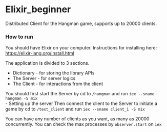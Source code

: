 # Elixir_beginner
Distributed Client for the Hangman game, supports up to 20000 clients. 

### How to run
You should have Elixir on your computer. Instructions for installing here: https://elixir-lang.org/install.html

The application is divided to 3 sections. 
- Dictionary - for storing the library APIs
- The Server - for server logics
- The Client - for interactions from the client

You should first start the Server by cd to `/hangman` and run `iex --sname hangman -S mix` <br> - Setting up the server
Then connect the client to the Server to initiate a game by cd to `/text_client` and run `iex --sname client_1 -S mix` <br>

You can have any number of clients as you want, as many as 20000 concurrently. You can check the max processes by `observer.start` on `iex`

